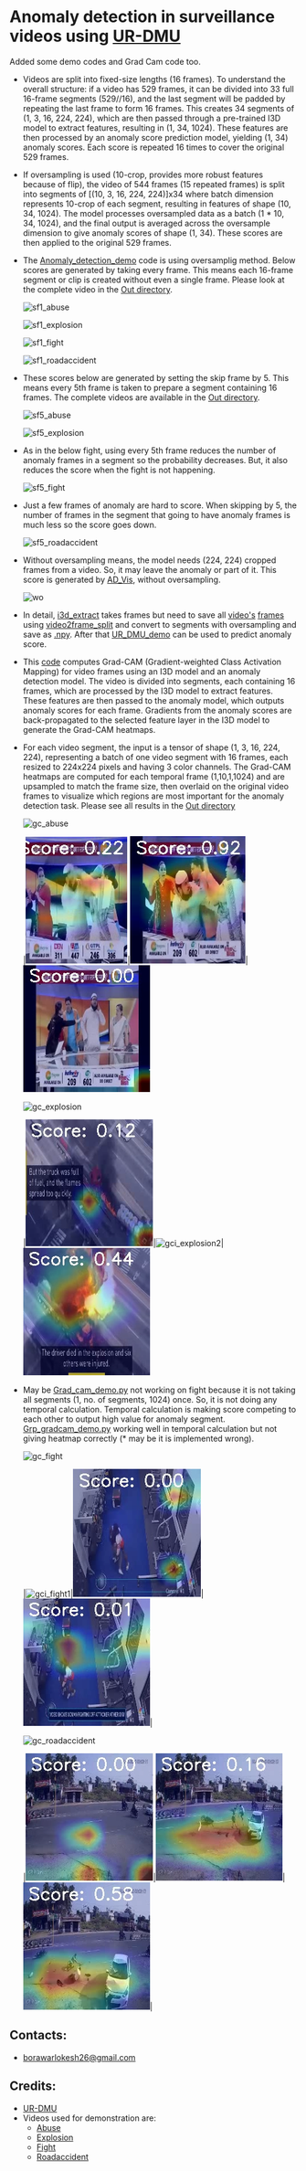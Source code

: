 # Anomaly detection in surveillance videos using [UR-DMU](https://github.com/henrryzh1/UR-DMU.git)

Added some demo codes and Grad Cam code too.

- Videos are split into fixed-size lengths (16 frames). To understand the overall structure: if a video has 529 frames, it can be divided into 33 full 16-frame segments (529//16), and the last segment will be padded by repeating the last frame to form 16 frames. This creates 34 segments of (1, 3, 16, 224, 224), which are then passed through a pre-trained I3D model to extract features, resulting in (1, 34, 1024). These features are then processed by an anomaly score prediction model, yielding (1, 34) anomaly scores. Each score is repeated 16 times to cover the original 529 frames.

- If oversampling is used (10-crop, provides more robust features because of flip), the video of 544 frames (15 repeated frames) is split into segments of [(10, 3, 16, 224, 224)]x34 where batch dimension represents 10-crop of each segment, resulting in features of shape (10, 34, 1024). The model processes oversampled data as a batch (1 * 10, 34, 1024), and the final output is averaged across the oversample dimension to give anomaly scores of shape (1, 34). These scores are then applied to the original 529 frames.

- The [Anomaly_detection_demo](Anomaly_detection_demo.py) code is using oversamplig method. Below scores are generated by taking every frame. This means each 16-frame segment or clip is created without even a single frame. Please look at the complete video in the [Out directory](feature_extract/Out/skip_frame_1).

  ![sf1_abuse](feature_extract/Out/skip_frame_1/abuse.gif)

  ![sf1_explosion](feature_extract/Out/skip_frame_1/explosion.gif)
 
  ![sf1_fight](feature_extract/Out/skip_frame_1/fight.gif)
 
  ![sf1_roadaccident](feature_extract/Out/skip_frame_1/roadaccident.gif)
 
- These scores below are generated by setting the skip frame by 5. This means every 5th frame is taken to prepare a segment containing 16 frames. The complete videos are available in the [Out directory](feature_extract/Out/skip_frame_5).

  ![sf5_abuse](feature_extract/Out/skip_frame_5/abuse.gif)

  ![sf5_explosion](feature_extract/Out/skip_frame_5/explosion.gif)
 
- As in the below fight, using every 5th frame reduces the number of anomaly frames in a segment so the probability decreases. But, it also reduces the score when the fight is not happening.

  ![sf5_fight](feature_extract/Out/skip_frame_5/fight.gif)

- Just a few frames of anomaly are hard to score. When skipping by 5, the number of frames in the segment that going to have anomaly frames is much less so the score goes down.

  ![sf5_roadaccident](feature_extract/Out/skip_frame_5/roadaccident.gif)

- Without oversampling means, the model needs (224, 224) cropped frames from a video. So, it may leave the anomaly or part of it. This score is generated by [AD_Vis](AD_Vis.py), without oversampling.

  ![wo](feature_extract/Out/roadaccident.gif)

- In detail, [i3d_extract](feature_extract/i3d_extract.py) takes frames but need to save all [video's](feature_extract/Data/roadaccident) [frames](feature_extract/UCF_Crime_Frames/roadaccident) using [video2frame_split](feature_extract/video2frame_split.py) and convert to segments with oversampling and save as [.npy](feature_extract/UCF_ten/roadaccident_i3d.npy). After that [UR_DMU_demo](UR_DMU_demo.py) can be used to predict anomaly score.

- This [code](Grad_cam_demo.py) computes Grad-CAM (Gradient-weighted Class Activation Mapping) for video frames using an I3D model and an anomaly detection model. The video is divided into segments, each containing 16 frames, which are processed by the I3D model to extract features. These features are then passed to the anomaly model, which outputs anomaly scores for each frame. Gradients from the anomaly scores are back-propagated to the selected feature layer in the I3D model to generate the Grad-CAM heatmaps.
- For each video segment, the input is a tensor of shape (1, 3, 16, 224, 224), representing a batch of one video segment with 16 frames, each resized to 224x224 pixels and having 3 color channels. The Grad-CAM heatmaps are computed for each temporal frame (1,10,1,1024) and are upsampled to match the frame size, then overlaid on the original video frames to visualize which regions are most important for the anomaly detection task. Please see all results in the [Out directory](feature_extract\Out)

  ![gc_abuse](feature_extract/Out/gradcam_skip_frame_1/abuse.gif)
  
  |![gci_abuse1](feature_extract/Out/gradcam_skip_frame_1/abuse1.png)|![gci_abuse2](feature_extract/Out/gradcam_skip_frame_1/abuse2.png)|![gci_abuse3](feature_extract/Out/gradcam_skip_frame_1/abuse3.png)

  ![gc_explosion](feature_extract/Out/gradcam_skip_frame_1/explosion.gif)
  
  |![gci_explosion1](feature_extract/Out/gradcam_skip_frame_1/explosion1.png)|![gci_explosion2](feature_extract/Out/gradcam_skip_frame_1/aexplosion.png)|![gci_explosion3](feature_extract/Out/gradcam_skip_frame_1/explosion3.png)

- May be [Grad_cam_demo.py](Grad_cam_demo.py) not working on fight because it is not taking all segments (1, no. of segments, 1024) once. So, it is not doing any temporal calculation. Temporal calculation is making score competing to each other to output high value for anomaly segment. [Grp_gradcam_demo.py](Grp_gradcam_demo.py) working well in temporal calculation but not giving heatmap correctly (* may be it is implemented wrong).

  ![gc_fight](feature_extract/Out/gradcam_skip_frame_1/fight.gif)
  
  |![gci_fight1](feature_extract/Out/gradcam_skip_frame_1/afight1.png)|![gci_fight2](feature_extract/Out/gradcam_skip_frame_1/fight2.png)|![gci_fight3](feature_extract/Out/gradcam_skip_frame_1/fight3.png)|

  ![gc_roadaccident](feature_extract/Out/gradcam_skip_frame_1/roadaccident.gif)
  
  |![gci_roadaccident1](feature_extract/Out/gradcam_skip_frame_1/roadaccident1.png)|![gci_roadaccident2](feature_extract/Out/gradcam_skip_frame_1/roadaccident2.png)|![gci_roadaccident3](feature_extract/Out/gradcam_skip_frame_1/roadaccident3.png)|


## Contacts:
- borawarlokesh26@gmail.com


## Credits:
- [UR-DMU](https://github.com/henrryzh1/UR-DMU.git)
- Videos used for demonstration are:
  - [Abuse](https://www.youtube.com/watch?v=I2wiPj--3I8&t=1s)
  - [Explosion](https://www.youtube.com/watch?v=ILvLBjdv5LQ)
  - [Fight](https://www.youtube.com/watch?v=9FiIkT3WkWg&t=119s)
  - [Roadaccident](https://www.youtube.com/watch?v=46iWkLmZ4g8&rco=1)
